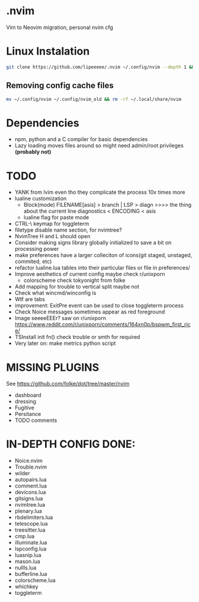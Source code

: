 # .nvim
Vim to Neovim migration, personal nvim cfg

# Linux Instalation
```bash
git clone https://github.com/lipeeeee/.nvim ~/.config/nvim --depth 1 && nvim
```

## Removing config cache files
```bash
mv ~/.config/nvim ~/.config/nvim_old && rm -rf ~/.local/share/nvim
```

# Dependencies
- npm, python and a C compiler for basic dependencies
- Lazy loading moves files around so might need admin/root privileges **(probably not)**

# TODO 
- YANK from lvim even tho they complicate the process 10x times more
- lualine customization
    - Block(mode) FILENAME[asis] > branch | LSP > diagn >>>> the thing about the current line diagnostics < ENCODING < asis 
    - lualine flag for paste mode 
- CTRL-\ keymap for toggleterm
- filetype disable name section, for nvimtree? 
- NvimTree H and L should open
- Consider making signs library globally initialized to save a bit on processing power
- make preferences have a larger colleciton of icons(git staged, unstaged, commited, etc)
- refactor lualine.lua tables into their particular files or file in preferences/
- Improve aesthetics of current config maybe check r/unixporn
    - colorscheme check tokyonight from folke
- Add mapping for trouble to vertical split maybe not
- Check what wincmd/winconfig is
- Wtf are tabs
- improvement: ExitPre event can be used to close toggleterm process 
- Check Noice messages sometimes appear as red foreground
- Image seeeeEEEr? saw on r/unixporn https://www.reddit.com/r/unixporn/comments/164xn0p/bspwm_first_rice/
- TSInstall init fn() check trouble or smth for required
- Very later on: make metrics python script

# MISSING PLUGINS
See https://github.com/folke/dot/tree/master/nvim

- dashboard
- dressing
- Fugitive
- Persitance
- TODO comments

# IN-DEPTH CONFIG DONE:
- Noice.nvim
- Trouble.nvim
- wilder
- autopairs.lua
- comment.lua
- devicons.lua
- gitsigns.lua
- nvimtree.lua
- plenary.lua
- rbdelimiters.lua
- telescope.lua
- treesitter.lua
- cmp.lua
- illuminate.lua
- lspconfig.lua
- luasnip.lua
- mason.lua
- nullls.lua
- bufferline.lua
- colorscheme.lua
- whichkey
- toggleterm

